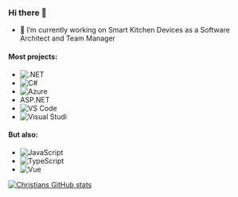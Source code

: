 ### Hi there 👋

- 🔭 I’m currently working on Smart Kitchen Devices as a Software Architect and Team Manager

#### Most projects:
- ![.NET](https://img.shields.io/badge/.NET-5C2D91?style=for-the-badge&logo=.net&logoColor=white)
- ![C#](https://img.shields.io/badge/C%23-239120?style=for-the-badge&logo=c-sharp&logoColor=white)
- ![Azure](https://img.shields.io/badge/Microsoft_Azure-0089D6?style=for-the-badge&logo=microsoft-azure&logoColor=white)
- ASP.NET
- ![VS Code](https://badges.aleen42.com/src/visual_studio_code.svg)
- ![Visual Studi](https://badges.aleen42.com/src/visual_studio.svg)

#### But also:
- ![JavaScript](https://aleen42.github.io/badges/src/javascript.svg)
- ![TypeScript](https://aleen42.github.io/badges/src/typescript.svg)
- ![Vue](https://aleen42.github.io/badges/src/vue.svg)


[![Christians GitHub stats](https://github-readme-stats.vercel.app/api?username=ChrisSchmi)](https://github-readme-stats.vercel.app/api?username=ChrisSchmi)
